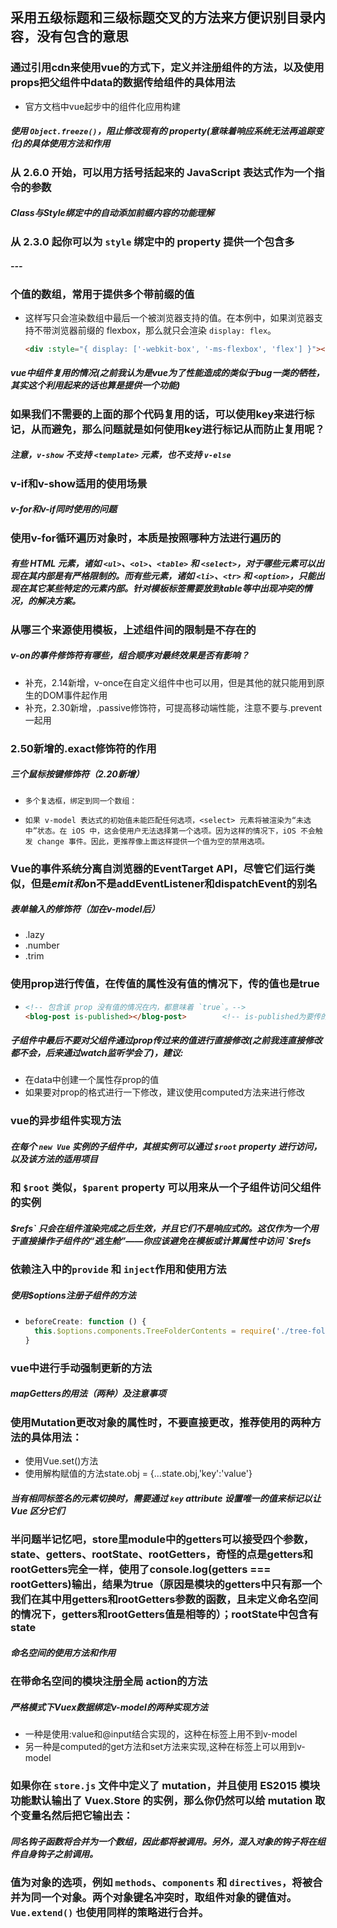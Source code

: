 ## 采用五级标题和三级标题交叉的方法来方便识别目录内容，没有包含的意思



### 通过引用cdn来使用vue的方式下，定义并注册组件的方法，以及使用props把父组件中data的数据传给组件的具体用法

+ 官方文档中vue起步中的组件化应用构建



##### 使用 `Object.freeze()`，阻止修改现有的 property(意味着响应系统无法再*追踪*变化)的具体使用方法和作用



### 从 2.6.0 开始，可以用方括号括起来的 JavaScript 表达式作为一个指令的参数



##### Class与Style绑定中的自动添加前缀内容的功能理解



### 从 2.3.0 起你可以为 `style` 绑定中的 property 提供一个包含多

##### ---

### 个值的数组，常用于提供多个带前缀的值

+ 这样写只会渲染数组中最后一个被浏览器支持的值。在本例中，如果浏览器支持不带浏览器前缀的 flexbox，那么就只会渲染 `display: flex`。

  ```html
  <div :style="{ display: ['-webkit-box', '-ms-flexbox', 'flex'] }"></div>
  ```

##### vue中组件复用的情况(之前我认为是vue为了性能造成的类似于bug一类的牺牲，其实这个利用起来的话也算是提供一个功能)



### 如果我们不需要的上面的那个代码复用的话，可以使用key来进行标记，从而避免，那么问题就是如何使用key进行标记从而防止复用呢？



##### 注意，`v-show` 不支持 `<template>` 元素，也不支持 `v-else`



### v-if和v-show适用的使用场景



##### v-for和v-if同时使用的问题



### 使用v-for循环遍历对象时，本质是按照哪种方法进行遍历的



##### 有些 HTML 元素，诸如 `<ul>`、`<ol>`、`<table>` 和 `<select>`，对于哪些元素可以出现在其内部是有严格限制的。而有些元素，诸如 `<li>`、`<tr>` 和 `<option>`，只能出现在其它某些特定的元素内部。针对模板标签需要放到table等中出现冲突的情况，的解决方案。



### 从哪三个来源使用模板，上述组件间的限制是不存在的



##### v-on的事件修饰符有哪些，组合顺序对最终效果是否有影响？

+ 补充，2.14新增，v-once在自定义组件中也可以用，但是其他的就只能用到原生的DOM事件起作用
+ 补充，2.30新增，.passive修饰符，可提高移动端性能，注意不要与.prevent一起用



### 2.50新增的.exact修饰符的作用



##### 三个鼠标按键修饰符（2.20新增）

+ ```
  多个复选框，绑定到同一个数组：
  ```

+ ```
  如果 v-model 表达式的初始值未能匹配任何选项，<select> 元素将被渲染为“未选中”状态。在 iOS 中，这会使用户无法选择第一个选项。因为这样的情况下，iOS 不会触发 change 事件。因此，更推荐像上面这样提供一个值为空的禁用选项。
  ```




### Vue的事件系统分离自浏览器的EventTarget API，尽管它们运行类似，但是$emit和$on不是addEventListener和dispatchEvent的别名



##### 表单输入的修饰符（加在v-model后）

+ .lazy
+ .number
+ .trim



### 使用prop进行传值，在传值的属性没有值的情况下，传的值也是true

+ ```html
  <!-- 包含该 prop 没有值的情况在内，都意味着 `true`。-->
  <blog-post is-published></blog-post>        <!-- is-published为要传的值 -->
  ```



##### 子组件中最后不要对父组件通过prop传过来的值进行直接修改(之前我连直接修改都不会，后来通过watch监听学会了)，建议:

+ 在data中创建一个属性存prop的值
+ 如果要对prop的格式进行一下修改，建议使用computed方法来进行修改



### vue的异步组件实现方法



##### 在每个 `new Vue` 实例的子组件中，其根实例可以通过 `$root` property 进行访问，以及该方法的适用项目



### 和 `$root` 类似，`$parent` property 可以用来从一个子组件访问父组件的实例



##### $refs` 只会在组件渲染完成之后生效，并且它们不是响应式的。这仅作为一个用于直接操作子组件的“逃生舱”——你应该避免在模板或计算属性中访问 `$refs



### 依赖注入中的`provide` 和 `inject`作用和使用方法



##### 使用$options注册子组件的方法

+ ```js
  beforeCreate: function () {
    this.$options.components.TreeFolderContents = require('./tree-folder-contents.vue').default
  }
  ```



### vue中进行手动强制更新的方法



##### mapGetters的用法（两种）及注意事项



### 使用Mutation更改对象的属性时，不要直接更改，推荐使用的两种方法的具体用法：

+ 使用Vue.set()方法
+ 使用解构赋值的方法state.obj = {...state.obj,'key':'value'}



##### 当有**相同标签名**的元素切换时，需要通过 `key` attribute 设置唯一的值来标记以让 Vue 区分它们



### 半问题半记忆吧，store里module中的getters可以接受四个参数，state、getters、rootState、rootGetters，奇怪的点是getters和rootGetters完全一样，使用了console.log(getters === rootGetters)输出，结果为true（原因是模块的getters中只有那一个我们在其中用getters和rootGetters参数的函数，且未定义命名空间的情况下，getters和rootGetters值是相等的）；rootState中包含有state



##### 命名空间的使用方法和作用



### 在带命名空间的模块注册全局 action的方法



##### 严格模式下Vuex数据绑定v-model的两种实现方法

+ 一种是使用:value和@input结合实现的，这种在标签上用不到v-model
+ 另一种是computed的get方法和set方法来实现,这种在标签上可以用到v-model



### 如果你在 `store.js` 文件中定义了 mutation，并且使用 ES2015 模块功能默认输出了 Vuex.Store 的实例，那么你仍然可以给 mutation 取个变量名然后把它输出去：



##### 同名钩子函数将合并为一个数组，因此都将被调用。另外，混入对象的钩子将在组件自身钩子**之前**调用。



### 值为对象的选项，例如 `methods`、`components` 和 `directives`，将被合并为同一个对象。两个对象键名冲突时，取组件对象的键值对。`Vue.extend()` 也使用同样的策略进行合并。



##### 